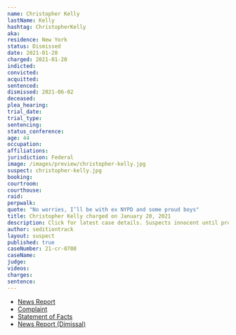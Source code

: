 ```yaml
---
name: Christopher Kelly
lastName: Kelly
hashtag: ChristopherKelly
aka:
residence: New York
status: Dismissed
date: 2021-01-20
charged: 2021-01-20
indicted:
convicted:
acquitted:
sentenced:
dismissed: 2021-06-02
deceased:
plea_hearing:
trial_date:
trial_type:
sentencing:
status_conference:
age: 44
occupation:
affiliations:
jurisdiction: Federal
image: /images/preview/christopher-kelly.jpg
suspect: christopher-kelly.jpg
booking:
courtroom:
courthouse:
raid:
perpwalk:
quote: "No worries, I’ll be with ex NYPD and some proud boys"
title: Christopher Kelly charged on January 20, 2021
description: Click for latest case details. Suspects innocent until proven guilty.
author: seditiontrack
layout: suspect
published: true
caseNumber: 21-cr-0708
caseName:
judge:
videos:
charges:
sentence:
---
```

- [News Report](https://www.nydailynews.com/new-york/ny-retired-nypd-brother-capitol-riot-charges-20210121-qnobfub6n5d6vexmco7jhktxem-story.html)
- [Complaint](https://www.justice.gov/opa/page/file/1362961/download)
- [Statement of Facts](https://www.justice.gov/opa/page/file/1362961/download)
- [News Report (Dimissal)](https://13wham.com/news/nation-world/prosecutors-drop-case-against-man-charged-in-capitol-riot)
